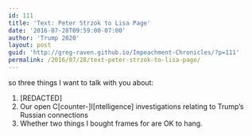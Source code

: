 ```yaml
---
id: 111
title: 'Text: Peter Strzok to Lisa Page'
date: '2016-07-28T09:59:00-07:00'
author: 'Trump 2020'
layout: post
guid: 'http://greg-raven.github.io/Impeachment-Chronicles/?p=111'
permalink: /2016/07/28/text-peter-strzok-to-lisa-page/
---
```


so three things I want to talk with you about:

1. \[REDACTED\]
2. Our open C\[counter-\]I\[ntelligence\] investigations relating to Trump’s Russian connections
3. Whether two things I bought frames for are OK to hang.